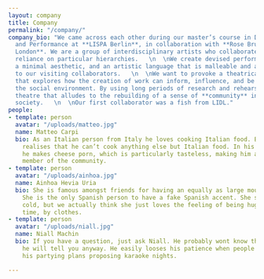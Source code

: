 ```yaml
---
layout: company
title: Company
permalink: "/company/"
company_bio: "We came across each other during our master’s course in Devising Theatre
  and Performance at **LISPA Berlin**, in collaboration with **Rose Bruford College
  London**. We are a group of interdisciplinary artists who collaborate without the
  reliance on particular hierarchies.   \n  \nWe create devised performances using
  a minimal aesthetic, and an artistic language that is malleable and accommodating
  to our visiting collaborators.   \n  \nWe want to provoke a theatrical experience
  that explores how the creation of work can inform, influence, and be affected by
  the social environment. By using long periods of research and rehearsal, we create
  theatre that alludes to the rebuilding of a sense of **community** in contemporary
  society.   \n  \nOur first collaborator was a fish from LIDL."
people:
- template: person
  avatar: "/uploads/matteo.jpg"
  name: Matteo Carpi
  bio: As an Italian person from Italy he loves cooking Italian food. But thinks nobody
    realises that he can’t cook anything else but Italian food. In his spare time,
    he makes cheese porn, which is particularly tasteless, making him a respectable
    member of the community.
- template: person
  avatar: "/uploads/ainhoa.jpg"
  name: Ainhoa Hevia Uria
  bio: She is famous amongst friends for having an equally as large mouth as Niall.
    She is the only Spanish person to have a fake Spanish accent. She says she’s always
    cold, but we actually think she just loves the feeling of being hugged, all the
    time, by clothes.
- template: person
  avatar: "/uploads/niall.jpg"
  name: Niall Machin
  bio: If you have a question, just ask Niall. He probably wont know the answer, but
    he will tell you anyway. He easily looses his patience when people try to boycott
    his partying plans proposing karaoke nights.

---
```

